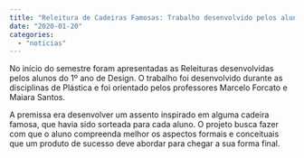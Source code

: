 ```yaml
---
title: "Releitura de Cadeiras Famosas: Trabalho desenvolvido pelos alunos do 1º ano"
date: "2020-01-20"
categories: 
  - "noticias"
---
```


No início do semestre foram apresentadas as Releituras desenvolvidas pelos alunos do 1º ano de Design. O trabalho foi desenvolvido durante as disciplinas de Plástica e foi orientado pelos professores Marcelo Forcato e Maiara Santos.

<!--more-->

A premissa era desenvolver um assento inspirado em alguma cadeira famosa, que havia sido sorteada para cada aluno. O projeto busca fazer com que o aluno compreenda melhor os aspectos formais e conceituais que um produto de sucesso deve abordar para chegar a sua forma final.

